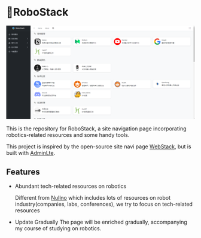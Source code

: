 # 🤖RoboStack
![RoboStack Demo](./assets/img/robostack_demo.png)

This is the repository for RoboStack, a site navigation page incorporating robotics-related resources and some handy tools.

This project is inspired by the open-source site navi page [WebStack](https://github.com/WebStackPage/WebStackPage.github.io), but is built with [AdminLte](https://github.com/ColorlibHQ/AdminLTE).

## Features
- Abundant tech-related resources on robotics
  
  Different from [Nullno](https://nullno.com/) which includes lots of resources on robot industry(companies, labs, conferences), we try to focus on tech-related resources

- Update Gradually
  The page will be enriched gradually, accompanying my course of studying on robotics.